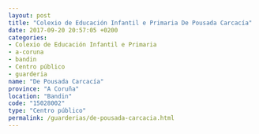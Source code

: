 ```yaml
---
layout: post
title: "Colexio de Educación Infantil e Primaria De Pousada Carcacía"
date: 2017-09-20 20:57:05 +0200
categories:
- Colexio de Educación Infantil e Primaria
- a-coruna
- bandin
- Centro público
- guarderia
name: "De Pousada Carcacía"
province: "A Coruña"
location: "Bandin"
code: "15028002"
type: "Centro público"
permalink: /guarderias/de-pousada-carcacia.html
---
```

